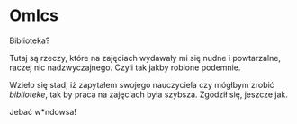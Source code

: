# Omlcs

Biblioteka?

Tutaj są rzeczy, które na zajęciach wydawały mi się nudne i powtarzalne, raczej nic nadzwyczajnego.
Czyli tak jakby robione podemnie.

Wzieło się stad, iż zapytałem swojego nauczyciela czy mógłbym zrobić *biblioteke*, tak by praca na zajęciach była szybsza.
Zgodził się, jeszcze jak.

Jebać w*ndowsa!
